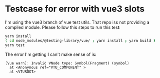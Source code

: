 # Testcase for error with vue3 slots

I'm using the vue3 branch of vue test utils. That repo iss not providing a compiled module. Please follow this steps to run this test:


```sh
yarn install
( cd node_modules/@testing-library/vue/ ; yarn install ; yarn build )
yarn test
```

The error I'm getting I can't make sense of is:

```
[Vue warn]: Invalid VNode type: Symbol(Fragment) (symbol) 
  at <Anonymous ref="VTU_COMPONENT" > 
  at <VTUROOT>
```

